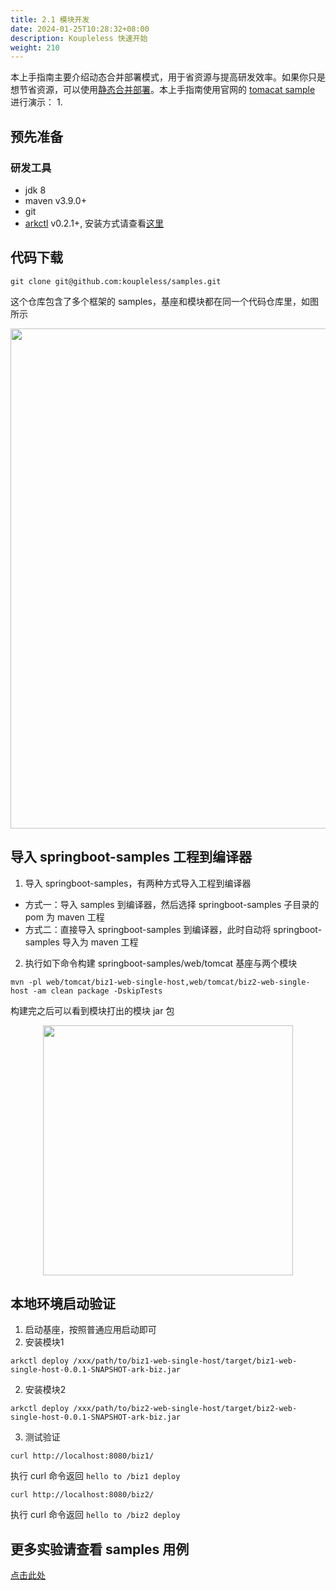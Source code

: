 ```yaml
---
title: 2.1 模块开发
date: 2024-01-25T10:28:32+08:00
description: Koupleless 快速开始
weight: 210
---
```


本上手指南主要介绍动态合并部署模式，用于省资源与提高研发效率。如果你只是想节省资源，可以使用[静态合并部署](/docs/tutorials/module-development/static-merge-deployment/)。本上手指南使用官网的 [tomacat sample](https://github.com/koupleless/samples/tree/main/springboot-samples/web/tomcat) 进行演示：
1. 

## 预先准备

### 研发工具

- jdk 8
- maven v3.9.0+
- git 
- [arkctl](https://github.com/koupleless/arkctl/releases) v0.2.1+, 安装方式请查看[这里](/docs/tutorials/module-development/module-dev-arkctl/#arkctl-工具安装)

## 代码下载

```shell
git clone git@github.com:koupleless/samples.git
```

这个仓库包含了多个框架的 samples，基座和模块都在同一个代码仓库里，如图所示

<div style="text-align: center;">  
    <img align="center" width="800px" src="/img/quick-start/tomcat-sample-structure.png" />  
</div>

## 导入 springboot-samples 工程到编译器

1. 导入 springboot-samples，有两种方式导入工程到编译器
- 方式一：导入 samples 到编译器，然后选择 springboot-samples 子目录的 pom 为 maven 工程 
- 方式二：直接导入 springboot-samples 到编译器，此时自动将 springboot-samples 导入为 maven 工程

2. 执行如下命令构建 springboot-samples/web/tomcat 基座与两个模块

```shell
mvn -pl web/tomcat/biz1-web-single-host,web/tomcat/biz2-web-single-host -am clean package -DskipTests
```

构建完之后可以看到模块打出的模块 jar 包

<div style="text-align: center;">  
    <img align="center" width="400px" src="/img/quick-start/ark-jar-list.png" />  
</div>

## 本地环境启动验证
1. 启动基座，按照普通应用启动即可
2. 安装模块1

```shell
arkctl deploy /xxx/path/to/biz1-web-single-host/target/biz1-web-single-host-0.0.1-SNAPSHOT-ark-biz.jar
```
2. 安装模块2

```shell
arkctl deploy /xxx/path/to/biz2-web-single-host/target/biz2-web-single-host-0.0.1-SNAPSHOT-ark-biz.jar
```
3. 测试验证


```shell
curl http://localhost:8080/biz1/
```

执行 curl 命令返回 `hello to /biz1 deploy`

```shell
curl http://localhost:8080/biz2/
```

执行 curl 命令返回 `hello to /biz2 deploy`

## 更多实验请查看 samples 用例

[点击此处](https://github.com/koupleless/samples/tree/master/)
